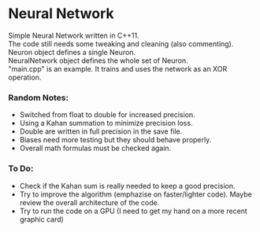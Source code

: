 # Neural Network  
  
Simple Neural Network written in C++11.  
The code still needs some tweaking and cleaning (also commenting).  
Neuron object defines a single Neuron.  
NeuralNetwork object defines the whole set of Neuron.  
"main.cpp" is an example. It trains and uses the network as an XOR operation.  
  
### Random Notes:  
- Switched from float to double for increased precision.  
- Using a Kahan summation to minimize precision loss.  
- Double are written in full precision in the save file.  
- Biases need more testing but they should behave properly.  
- Overall math formulas must be checked again.  
  
### To Do:  
- Check if the Kahan sum is really needed to keep a good precision.
- Try to improve the algorithm (emphazise on faster/lighter code). Maybe review the overall architecture of the code.  
- Try to run the code on a GPU (I need to get my hand on a more recent graphic card)